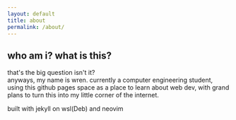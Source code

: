 ```yaml
---
layout: default
title: about
permalink: /about/
---
```

## who am i? what is this?
that's the big question isn't it?  
anyways, my name is wren. currently a computer 
engineering student, using this github pages space 
as a place to learn about web dev, with grand 
plans to turn this into my little corner of the 
internet.
  
built with jekyll on wsl(Deb) and neovim

